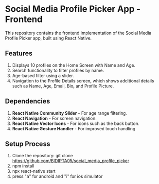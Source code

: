# Social Media Profile Picker App - Frontend

This repository contains the frontend implementation of the Social Media Profile Picker app, built using React Native.

## Features

1. Displays 10 profiles on the Home Screen with Name and Age.
2. Search functionality to filter profiles by name.
3. Age-based filter using a slider.
4. Navigation to the Profile Details screen, which shows additional details such as Name, Age, Email, Bio, and Profile Picture.

## Dependencies

1. **React Native Community Slider** - For age range filtering.
2. **React Navigation** - For screen navigation.
3. **React Native Vector Icons** - For icons such as the back button.
4. **React Native Gesture Handler** - For improved touch handling.

## Setup Process

1. Clone the repository: git clone https://github.com/BIDIPTA05/social_media_profile_picker
2. npm install
3. npx react-native start
4. press "a" for android and "i" for ios simulator
